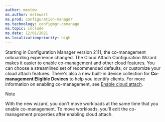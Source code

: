 ```yaml
---
author: mestew
ms.author: mstewart
ms.prod: configuration-manager
ms.technology: configmgr-comanage
ms.topic: include
ms.date: 12/01/2021
ms.localizationpriority: high
---
```

<!-- 10964629 This file is shared by comanage/how-to-enable.md, tutorial-co-manage-clients.md, and tutorial-co-manage-new-devices.md. Don't apply H2/H3 in this include file since they are context driven by article-->

Starting in Configuration Manager version 2111, the co-management onboarding experience changed. The Cloud Attach Configuration Wizard makes it easier to enable co-management and other cloud features. You can choose a streamlined set of recommended defaults, or customize your cloud attach features. There's also a new built-in device collection for **Co-management Eligible Devices** to help you identify clients. For more information on enabling co-management, see [Enable cloud attach](../../cloud-attach/enable.md).

> [!NOTE]
> With the new wizard, you don't move workloads at the same time that you enable co-management. To move workloads, you'll edit the co-management properties after enabling cloud attach.
